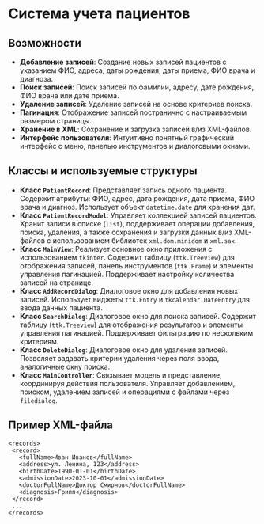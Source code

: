 # Система учета пациентов
## Возможности

- **Добавление записей**: Создание новых записей пациентов с указанием ФИО, адреса, даты рождения, даты приема, ФИО врача и диагноза.
- **Поиск записей**: Поиск записей по фамилии, адресу, дате рождения, ФИО врача или дате приема.
- **Удаление записей**: Удаление записей на основе критериев поиска.
- **Пагинация**: Отображение записей постранично с настраиваемым размером страницы.
- **Хранение в XML**: Сохранение и загрузка записей в/из XML-файлов.
- **Интерфейс пользователя**: Интуитивно понятный графический интерфейс с меню, панелью инструментов и диалоговыми окнами.

## Классы и используемые структуры

- **Класс `PatientRecord`**: Представляет запись одного пациента. Содержит атрибуты: ФИО, адрес, дата рождения, дата приема, ФИО врача и диагноз. Использует объект `datetime.date` для хранения дат.
- **Класс `PatientRecordModel`**: Управляет коллекцией записей пациентов. Хранит записи в списке (`list`), поддерживает операции добавления, поиска, удаления, а также сохранения и загрузки данных в/из XML-файлов с использованием библиотек `xml.dom.minidom` и `xml.sax`.
- **Класс `MainView`**: Реализует основное окно приложения с использованием `tkinter`. Содержит таблицу (`ttk.Treeview`) для отображения записей, панель инструментов (`ttk.Frame`) и элементы управления пагинацией. Поддерживает настройку количества записей на странице.
- **Класс `AddRecordDialog`**: Диалоговое окно для добавления новых записей. Использует виджеты `ttk.Entry` и `tkcalendar.DateEntry` для ввода данных пациента.
- **Класс `SearchDialog`**: Диалоговое окно для поиска записей. Содержит таблицу (`ttk.Treeview`) для отображения результатов и элементы управления пагинацией. Поддерживает фильтрацию по нескольким критериям.
- **Класс `DeleteDialog`**: Диалоговое окно для удаления записей. Позволяет задавать критерии удаления через поля ввода, аналогичные окну поиска.
- **Класс `MainController`**: Связывает модель и представление, координируя действия пользователя. Управляет добавлением, поиском, удалением записей и операциями с файлами через `filedialog`.
  
## Пример XML-файла
 ```
 <records>
  <record>
    <fullName>Иван Иванов</fullName>
    <address>ул. Ленина, 123</address>
    <birthDate>1990-01-01</birthDate>
    <admissionDate>2023-10-01</admissionDate>
    <doctorFullName>Доктор Смирнов</doctorFullName>
    <diagnosis>Грипп</diagnosis>
  </record>
  ...
</records>
```
